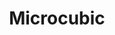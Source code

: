 ---
title: "Microcubic"
draft: false
identifier: "microcubic"
description : "microcubic"
menu:
  main:
    identifier: 'anillo.microcubic'
    parent: 'anillos'
    weight: 2
---